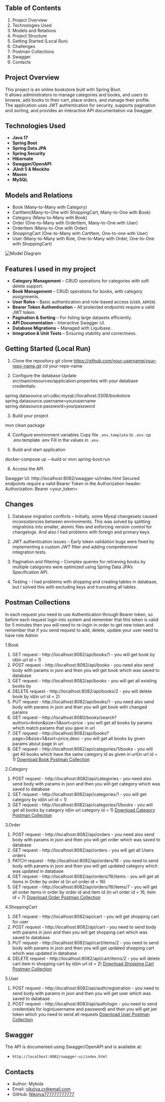 ## Table of Contents
1. Project Overview
2. Technologies Used
3. Models and Relations
4. Project Structure
5. Getting Started (Local Run)
6. Challenges
7. Postman Collections
8. Swagger
9. Contacts

## Project Overview
This project is an online bookstore built with Spring Boot.  
It allows administrators to manage categories and books, and users to browse, add books to their cart, place orders, and manage their profile.  
The application uses JWT authentication for security, supports pagination and sorting, and provides an interactive API documentation via Swagger.

## Technologies Used

- **Java 17**
- **Spring Boot**
- **Spring Data JPA**
- **Spring Security**
- **Hibernate**
- **Swagger/OpenAPI**
- **JUnit 5 & Mockito**
- **Maven**
- **MySQL**

## Models and Relations
- Book (Many-to-Many with Category)
- CartItem(Many-to-One with ShoppingCart, Many-to-One with Book)
- Category (Many-to-Many with Book)
- Order (One-to-Many with OrderItem, Many-to-One with User)
- OrderItem (Many-to-One with Order)
- ShoppingCart (One-to-Many with CartItem, One-to-one with User)
- User (Many-to-Many with Role, One-to-Many with Order, One-to-One with ShoppingCart)

![Model Diagram](schema.png)

## Features I used in my project
- **Category Management** – CRUD operations for categories with soft delete support.
- **Book Management** – CRUD operations for books, with category assignments.
- **User Roles** – Basic authentication and role-based access (`USER`, `ADMIN`).
- **Bearer Token Authentication** – All protected endpoints require a valid JWT token.
- **Pagination & Sorting** – For listing large datasets efficiently.
- **API Documentation** – Interactive Swagger UI.
- **Database Migrations** – Managed with Liquibase.
- **Integration & Unit Tests** – Ensuring stability and correctness.

## Getting Started (Local Run)
1) Clone the repository
git clone https://github.com/your-username/your-repo-name.git
cd your-repo-name

2) Configure the database
   Update src/main/resources/application.properties with your database credentials:

spring.datasource.url=jdbc:mysql://localhost:3306/bookstore
spring.datasource.username=yourusername
spring.datasource.password=yourpassword

3) Build your project

mvn clean package

4) Configure environment variables
Copy file `.env.template` to `.env`: cp .env.template .env
Fill in the values in `.env`.

5) Build and start application

docker-compose up --build or mvn spring-boot:run

8) Access the API

Swagger UI: http://localhost:8082/swagger-ui/index.html
Secured endpoints require a valid Bearer Token in the Authorization header:
Authorization: Bearer <your_token>

## Changes
1) Database migration conflicts – Initially, some Mysql changesets caused inconsistencies between environments. 
This was solved by splitting migrations into smaller, atomic files and enforcing version control for changelogs.
And also I had problems with foreign and primary keys.

2) JWT authentication issues – Early token validation bugs were fixed by implementing a custom JWT filter and adding comprehensive integration tests.

3) Pagination and filtering – Complex queries for retrieving books by multiple categories were optimized using Spring Data JPA’s Specification API.

4) Testing - I had problems with dropping and creating tables in database, but I solved this with excluding keys and truncating all tables.

## Postman Collections
In each request you need to use Authentication through Bearer token, so before each request login into system 
and remember that this token is valid for 5 minutes then you will need to re-login in order to get new token 
and remember that if you send request to add, delete, update your user need to have role Admin 

1.Book
1) GET request - http://localhost:8082/api/books/1 - you will get book by id(in url id = 1)
2) POST request - http://localhost:8082/api/books - you need also send body with params in json and then you will get book which was saved to database
3) GET request - http://localhost:8082/api/books - you will get all existing books by
4) DELETE request - http://localhost:8082/api/books/2 - you will delete book by id(in url id = 2)
5) PUT request - http://localhost:8082/api/books/1 - you need also send body with params in json and then you will get book with changed params
6) GET request - http://localhost:8080/books/search?authors=Anton&size=5&sort=price - you will get all books by params which match params that you gave in url 
7) GET request - http://localhost:8082/api/books?page=0&size=5&sort=price,desc - you will get all books by given params about page in url
8) GET request - http://localhost:8082/api/categories/1/books - you will get All books which have the same category id as given in url(in url id = 1)
[Download Book Postman Collection](postman-requests/Book.postman_collection.json)

2.Category
1) POST request - http://localhost:8082/api/categories - you need also send body with params in json and then you will get category which was saved to database
2) GET request - http://localhost:8082/api/categories/1 - you will get category by id(in url id = 1)
3) GET request - http://localhost:8082/api/categories/1/books - you will get all books by category id(in url category id = 1)
[Download Category Postman Collection](postman-requests/Category.postman_collection.json)

3.Order
1) POST request - http://localhost:8082/api/orders - you need also send body with params in json and then you will get order which was saved to database 
2) GET request - http://localhost:8082/api/orders - you will get all Users orders
3) PATCH request - http://localhost:8082/api/orders/16 - you need to send body with params in json and then you will get updated category which was updated in database
4) GET request - http://localhost:8082/api/orders/16/items - you will get all items in Order by order id (in url order id = 16)
5) GET request - http://localhost:8082/api/orders/16/items/7 - you will get all order items in order by order id and item id (in url order id = 16, item id = 7)
[Download Order Postman Collection](postman-requests/Order.postman_collection.json)

4.ShoppingCart
1) GET request - http://localhost:8082/api/cart - you will get shopping cart for user
2) POST request - http://localhost:8082/api/cart - you need to send body with params in json and then you will get shopping cart which was saved to database
3) PUT request - http://localhost:8082/api/cart/items/2 - you need to send body with params in json and then you will get updated shopping cart which was updated in database
4) DELETE request - http://localhost:8082/api/cart/items/2 - you will delete cart item in shopping cart by id(in url id = 2)
[Download Shopping Cart Postman Collection](postman-requests/ShoppingCart.postman_collection.json)

5.User
1) POST request - http://localhost:8082/api/auth/registration - you need to send body with params in json and then you will get user which was saved to database
2) POST request - http://localhost:8083/api/auth/login - you need to send credentials for login(username and password) and then you will get jwt token which you need to send all requests
[Download User Postman Collection](postman-requests/User.postman_collection.json)

## Swagger
The API is documented using Swagger/OpenAPI and is available at:
- `http://localhost:8082/swagger-ui/index.html`

## Contacts
- Author: Mykola
- Email: nikolya.cr@email.com
- GitHub: [Nikolya777777777777](https://github.com/Nikolya777777777777)
